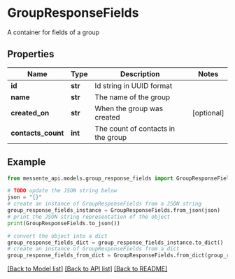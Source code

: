 # GroupResponseFields

A container for fields of a group

## Properties

Name | Type | Description | Notes
------------ | ------------- | ------------- | -------------
**id** | **str** | Id string in UUID format | 
**name** | **str** | The name of the group | 
**created_on** | **str** | When the group was created | [optional] 
**contacts_count** | **int** | The count of contacts in the group | 

## Example

```python
from messente_api.models.group_response_fields import GroupResponseFields

# TODO update the JSON string below
json = "{}"
# create an instance of GroupResponseFields from a JSON string
group_response_fields_instance = GroupResponseFields.from_json(json)
# print the JSON string representation of the object
print(GroupResponseFields.to_json())

# convert the object into a dict
group_response_fields_dict = group_response_fields_instance.to_dict()
# create an instance of GroupResponseFields from a dict
group_response_fields_from_dict = GroupResponseFields.from_dict(group_response_fields_dict)
```
[[Back to Model list]](../README.md#documentation-for-models) [[Back to API list]](../README.md#documentation-for-api-endpoints) [[Back to README]](../README.md)


